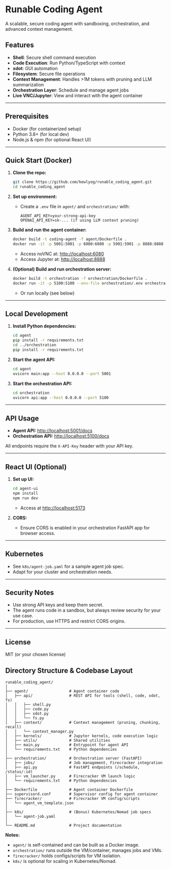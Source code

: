# Runable Coding Agent

A scalable, secure coding agent with sandboxing, orchestration, and advanced context management.

## Features
- **Shell**: Secure shell command execution
- **Code Execution**: Run Python/TypeScript with context
- **xdot**: GUI automation
- **Filesystem**: Secure file operations
- **Context Management**: Handles >1M tokens with pruning and LLM summarization
- **Orchestration Layer**: Schedule and manage agent jobs
- **Live VNC/Jupyter**: View and interact with the agent container

---

## Prerequisites
- Docker (for containerized setup)
- Python 3.8+ (for local dev)
- Node.js & npm (for optional React UI)

---

## Quick Start (Docker)

1. **Clone the repo:**
   ```sh
   git clone https://github.com/kewlyog/runable_coding_agent.git
   cd runable_coding_agent
   ```

2. **Set up environment:**
   - Create a `.env` file in `agent/` and `orchestration/` with:
     ```
     AGENT_API_KEY=your-strong-api-key
     OPENAI_API_KEY=sk-... (if using LLM context pruning)
     ```

3. **Build and run the agent container:**
   ```sh
   docker build -t coding-agent -f agent/Dockerfile .
   docker run -it -p 5001:5001 -p 6080:6080 -p 5901:5901 -p 8888:8888 --env-file agent/.env coding-agent
   ```
   - Access noVNC at: [http://localhost:6080](http://localhost:6080)
   - Access Jupyter at: [http://localhost:8888](http://localhost:8888)

4. **(Optional) Build and run orchestration server:**
   ```sh
   docker build -t orchestration -f orchestration/Dockerfile .
   docker run -it -p 5100:5100 --env-file orchestration/.env orchestration
   ```
   - Or run locally (see below)

---

## Local Development

1. **Install Python dependencies:**
   ```sh
   cd agent
   pip install -r requirements.txt
   cd ../orchestration
   pip install -r requirements.txt
   ```

2. **Start the agent API:**
   ```sh
   cd agent
   uvicorn main:app --host 0.0.0.0 --port 5001
   ```

3. **Start the orchestration API:**
   ```sh
   cd orchestration
   uvicorn api:app --host 0.0.0.0 --port 5100
   ```

---

## API Usage

- **Agent API:** [http://localhost:5001/docs](http://localhost:5001/docs)
- **Orchestration API:** [http://localhost:5100/docs](http://localhost:5100/docs)

All endpoints require the `X-API-Key` header with your API key.

---

## React UI (Optional)

1. **Set up UI:**
   ```sh
   cd agent-ui
   npm install
   npm run dev
   ```
   - Access at [http://localhost:5173](http://localhost:5173)

2. **CORS:**
   - Ensure CORS is enabled in your orchestration FastAPI app for browser access.

---

## Kubernetes

- See `k8s/agent-job.yaml` for a sample agent job spec.
- Adapt for your cluster and orchestration needs.

---

## Security Notes
- Use strong API keys and keep them secret.
- The agent runs code in a sandbox, but always review security for your use case.
- For production, use HTTPS and restrict CORS origins.

---

## License
MIT (or your chosen license)

## Directory Structure & Codebase Layout

```
runable_coding_agent/
│
├── agent/                  # Agent container code
│   ├── api/                # REST API for tools (shell, code, xdot, fs)
│   │   ├── shell.py
│   │   ├── code.py
│   │   ├── xdot.py
│   │   └── fs.py
│   ├── context/            # Context management (pruning, chunking, recall)
│   │   └── context_manager.py
│   ├── kernels/            # Jupyter kernels, code execution logic
│   ├── utils/              # Shared utilities
│   ├── main.py             # Entrypoint for agent API
│   └── requirements.txt    # Python dependencies
│
├── orchestration/          # Orchestration server (FastAPI)
│   ├── jobs/               # Job management, Firecracker integration
│   ├── api.py              # FastAPI endpoints (/schedule, /status/:id)
│   ├── vm_launcher.py      # Firecracker VM launch logic
│   └── requirements.txt    # Python dependencies
│
├── Dockerfile              # Agent container Dockerfile
├── supervisord.conf        # Supervisor config for agent container
├── firecracker/            # Firecracker VM config/scripts
│   └── agent_vm_template.json
│
├── k8s/                    # (Bonus) Kubernetes/Nomad job specs
│   └── agent-job.yaml
│
└── README.md               # Project documentation
```

**Notes:**
- `agent/` is self-contained and can be built as a Docker image.
- `orchestration/` runs outside the VM/container, manages jobs and VMs.
- `firecracker/` holds configs/scripts for VM isolation.
- `k8s/` is optional for scaling in Kubernetes/Nomad. 